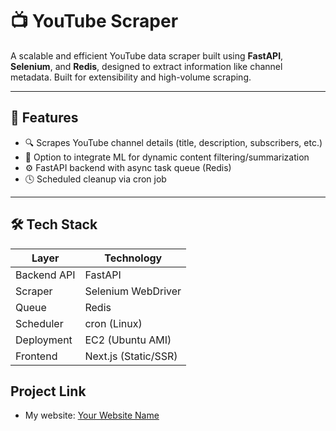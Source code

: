 # 📺 YouTube Scraper

A scalable and efficient YouTube data scraper built using **FastAPI**, **Selenium**, and **Redis**, designed to extract information like channel metadata. Built for extensibility and high-volume scraping.

---

## 🚀 Features

- 🔍 Scrapes YouTube channel details (title, description, subscribers, etc.)
- 🧠 Option to integrate ML for dynamic content filtering/summarization
- ⚙️ FastAPI backend with async task queue (Redis)
- 🕓 Scheduled cleanup via cron job

---

## 🛠️ Tech Stack

| Layer        | Technology           |
|-------------|----------------------|
| Backend API | FastAPI              |
| Scraper     | Selenium WebDriver   |
| Queue       | Redis                |
| Scheduler   | cron (Linux)         |
| Deployment  | EC2 (Ubuntu AMI)     |
| Frontend    | Next.js (Static/SSR) |

## Project Link
- My website: [Your Website Name]([https://www.yourwebsite.com](https://yt-scraper-nu.vercel.app/))
